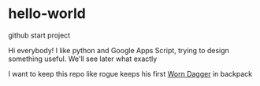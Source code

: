 # hello-world
github start project

Hi everybody!
I like python and Google Apps Script, trying to design something useful.
We'll see later what exactly

I want to keep this repo like rogue keeps his first [Worn Dagger](https://classic.wowhead.com/item=2092/worn-dagger) in backpack
